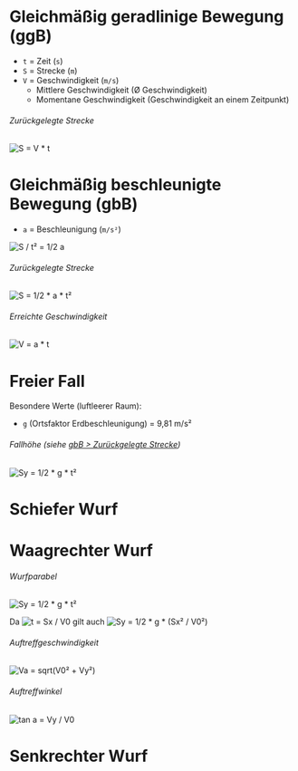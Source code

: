 # Gleichmäßig geradlinige Bewegung (ggB)

- `t` = Zeit (`s`)
- `S` = Strecke (`m`)
- `V` = Geschwindigkeit (`m/s`)
    - Mittlere Geschwindigkeit (Ø Geschwindigkeit)
    - Momentane Geschwindigkeit (Geschwindigkeit an einem Zeitpunkt)

###### Zurückgelegte Strecke

![S = V * t](https://latex.codecogs.com/gif.latex?S&space;=&space;V&space;\times&space;t)

# Gleichmäßig beschleunigte Bewegung (gbB)

- `a` = Beschleunigung (`m/s²`)

![S / t² = 1/2 a](https://latex.codecogs.com/gif.latex?\frac{S}{t^2}&space;=&space;\frac{1}{2}a)

###### Zurückgelegte Strecke

![S = 1/2 * a * t²](https://latex.codecogs.com/gif.latex?S&space;=&space;\frac{1}{2}a&space;\times&space;t^2)

###### Erreichte Geschwindigkeit 

![V = a * t](https://latex.codecogs.com/gif.latex?V&space;=&space;a&space;\times&space;t)

# Freier Fall 

Besondere Werte (luftleerer Raum):

- `g` (Ortsfaktor Erdbeschleunigung) = 9,81 m/s² 

###### Fallhöhe (siehe [gbB > Zurückgelegte Strecke](#zurückgelegte-strecke))

![Sy = 1/2 * g * t²](https://latex.codecogs.com/gif.latex?S_y&space;=&space;\frac{1}{2}g&space;\times&space;t^2)

# Schiefer Wurf

# Waagrechter Wurf

###### Wurfparabel

![Sy = 1/2 * g * t²](https://latex.codecogs.com/gif.latex?S_y&space;=&space;\frac{1}{2}g&space;\times&space;t^2)

Da ![t = Sx / V0](https://latex.codecogs.com/gif.latex?t&space;=&space;\frac{S_x}{V_0}) gilt auch ![Sy = 1/2 * g * (Sx² / V0²)](https://latex.codecogs.com/gif.latex?S_y&space;=&space;\frac{1}{2}g&space;\times&space;\frac{S_x^2}{V_0^2})

###### Auftreffgeschwindigkeit

![Va = sqrt(V0² + Vy²)](https://latex.codecogs.com/gif.latex?V_{auft.}&space;=&space;\sqrt{V_0^2&space;&plus;&space;V_y^2})

###### Auftreffwinkel

![tan a = Vy / V0](https://latex.codecogs.com/gif.latex?\tan{\alpha}&space;=&space;\frac{V_y}{V_0})

# Senkrechter Wurf
